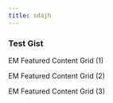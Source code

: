 ```yaml
---
title: sdajh
---
```


### Test Gist

EM Featured Content Grid (1)
<script src="https://gist.github.com/PinkDexo/de0953faa76793c6a905b3e18eb987f5.js"></script>

EM Featured Content Grid (2)
<script src="https://gist.github.com/PinkDexo/39ab9491adcfb230a95f9270d7b8ed1d.js"></script>

EM Featured Content Grid (3)
<script src="https://gist.github.com/PinkDexo/ac2eecee3753f3f4c678c682cc53be21.js"></script>